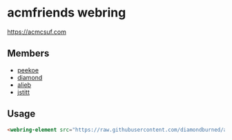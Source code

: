 <!--
	Don't edit me! Edit README.md.tmpl or wait for GitHub Actions
	to do it for you.
-->

# acmfriends webring

https://acmcsuf.com

## Members
- [peekoe](https://peekoe.net)
- [diamond](https://libdb.so)
- [alieb](https://lieber.men)
- [jstitt](https://jstitt.dev)

## Usage

```html
<webring-element src="https://raw.githubusercontent.com/diamondburned/acmfriends-webring/%3C3-spring-2023/webring.json" />
```


